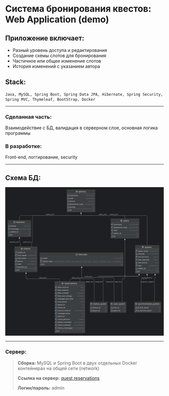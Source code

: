 # Система бронирования квестов: Web Application (demo)

## Приложение включает:
+ Разный уровень доступа и редактирования 
+ Создание схемы слотов для бронирования
+ Частичное или общее изменение слотов
+ История изменений с указанием автора

## Stack:
```
Java, MySQL, Spring Boot, Spring Data JPA, Hibernate, Spring Security, 
Spring MVC, Thymeleaf, BootStrap, Docker
```
***

### Сделанная часть: 
Взаимодействие с БД, валидация в серверном слое, 
основная логика программы


### В разработке: 
Front-end, логгирование, security
***

## Схема БД:

![Схема БД](db-diagram.png)
***

### Сервер:
>__Сборка:__
MySQL и Spring Boot в двух отдельных Docker контейнерах на общей сети (network)
> 
>__Ссылка на сервер:__ 
[quest reservations](http://31.129.99.231:8080/slot-list)
> 
>__Логин/пароль:__ admin

